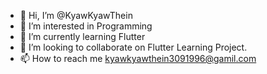 - 👋 Hi, I’m @KyawKyawThein
- 👀 I’m interested in Programming
- 🌱 I’m currently learning Flutter
- 💞️ I’m looking to collaborate on Flutter Learning Project.
- 📫 How to reach me kyawkyawthein3091996@gamil.com

<!---
KyawKyawThein/KyawKyawThein is a ✨ special ✨ repository because its `README.md` (this file) appears on your GitHub profile.
You can click the Preview link to take a look at your changes.
--->
